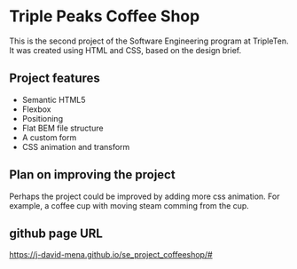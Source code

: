 # Triple Peaks Coffee Shop

This is the second project of the Software Engineering program at TripleTen. It was created using HTML and CSS, based on the design brief.

## Project features

- Semantic HTML5
- Flexbox
- Positioning
- Flat BEM file structure
- A custom form
- CSS animation and transform

## Plan on improving the project

Perhaps the project could be improved by adding more css animation. For example, a coffee cup with moving steam comming from the cup.

## github page URL
https://j-david-mena.github.io/se_project_coffeeshop/#

